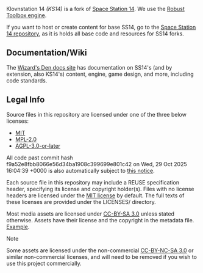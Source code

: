 Klovnstation 14 _(KS14)_ is a fork of [Space Station 14](https://github.com/space-wizards/space-station-14).
We use the [Robust Toolbox engine](https://github.com/space-wizards/RobustToolbox).

If you want to host or create content for base SS14, go to the [Space Station 14 repository](https://github.com/space-wizards/space-station-14), as it is holds all base code and resources for SS14 forks.

## Documentation/Wiki

The [Wizard's Den docs site](https://docs.spacestation14.com/) has documentation on SS14's (and by extension, also KS14's) content, engine, game design, and more, including code standards.

## Legal Info

Source files in this repository are licensed under one of the three below licenses:
- [MIT](https://github.com/Space-Klovns/Klovnstation14/blob/master/LICENSES/MIT.txt)
- [MPL-2.0](https://github.com/Space-Klovns/Klovnstation14/blob/master/LICENSES/MPL-2.0.txt)
- [AGPL-3.0-or-later](https://github.com/Space-Klovns/Klovnstation14/blob/master/LICENSES/AGPL-3.0-or-later.txt)

All code past commit hash f9a52e8fbb8066e56d34ba1908c399699e801c42 on Wed, 29 Oct 2025 16:04:39 +0000 is also automatically subject to [this notice](NOTICE).

Each source file in this repository may include a REUSE specification header, specifying its license and copyright holder(s).
Files with no license headers are licensed under the [MIT license](https://github.com/Space-Klovns/Klovnstation14/blob/master/LICENSES/MIT.txt) by default.
The full texts of these licenses are provided under the LICENSES/ directory.

Most media assets are licensed under [CC-BY-SA 3.0](https://creativecommons.org/licenses/by-sa/3.0/) unless stated otherwise. Assets have their license and the copyright in the metadata file. [Example](https://github.com/space-wizards/space-station-14/blob/master/Resources/Textures/Objects/Tools/crowbar.rsi/meta.json).

> [!NOTE]
> Some assets are licensed under the non-commercial [CC-BY-NC-SA 3.0](https://creativecommons.org/licenses/by-nc-sa/3.0/) or similar non-commercial licenses, and will need to be removed if you wish to use this project commercially.
